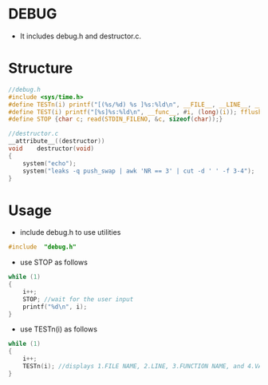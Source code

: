 # DEBUG
* It includes debug.h and destructor.c.

# Structure
```C
//debug.h
#include <sys/time.h>
#define TESTn(i) printf("[(%s/%d) %s ]%s:%ld\n", __FILE__, __LINE__, __func__, #i, (long)(i)); fflush(stdin);
#define TEST(i) printf("[%s]%s:%ld\n", __func__, #i, (long)(i)); fflush(stdin);
#define STOP {char c; read(STDIN_FILENO, &c, sizeof(char));}
```
```C
//destructor.c
__attribute__((destructor))
void	destructor(void)
{
	system("echo");
	system("leaks -q push_swap | awk 'NR == 3' | cut -d ' ' -f 3-4");
}
```


# Usage
* include debug.h to use utilities
```C
#include  "debug.h"
```

* use STOP as follows
```C
while (1)
{
	i++;
	STOP; //wait for the user input
	printf("%d\n", i);
}
```
* use TESTn(i) as follows
```C
while (1)
{
	i++;
	TESTn(i); //displays 1.FILE NAME, 2.LINE, 3.FUNCTION NAME, and 4.VALUE
}
```
